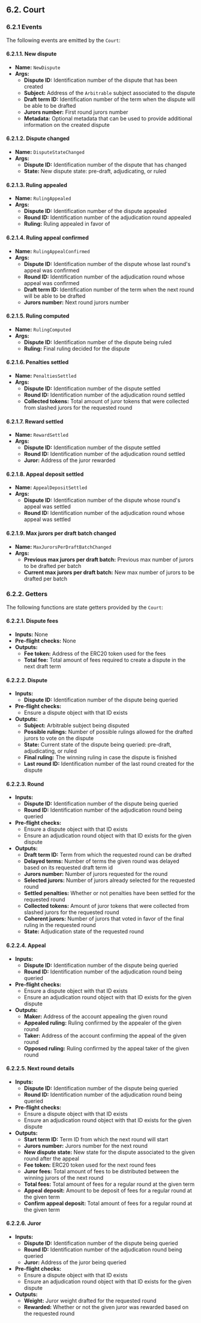 ## 6.2. Court

### 6.2.1 Events

The following events are emitted by the `Court`:

#### 6.2.1.1. New dispute

- **Name:** `NewDispute`
- **Args:**
    - **Dispute ID:** Identification number of the dispute that has been created
    - **Subject:** Address of the `Arbitrable` subject associated to the dispute
    - **Draft term ID:** Identification number of the term when the dispute will be able to be drafted
    - **Jurors number:** First round jurors number 
    - **Metadata:** Optional metadata that can be used to provide additional information on the created dispute 

#### 6.2.1.2. Dispute changed

- **Name:** `DisputeStateChanged`
- **Args:**
    - **Dispute ID:** Identification number of the dispute that has changed 
    - **State:** New dispute state: pre-draft, adjudicating, or ruled 

#### 6.2.1.3. Ruling appealed

- **Name:** `RulingAppealed`
- **Args:**
    - **Dispute ID:** Identification number of the dispute appealed
    - **Round ID:** Identification number of the adjudication round appealed 
    - **Ruling:** Ruling appealed in favor of 

#### 6.2.1.4. Ruling appeal confirmed

- **Name:** `RulingAppealConfirmed`
- **Args:**
    - **Dispute ID:** Identification number of the dispute whose last round's appeal was confirmed 
    - **Round ID:** Identification number of the adjudication round whose appeal was confirmed 
    - **Draft term ID:** Identification number of the term when the next round will be able to be drafted
    - **Jurors number:** Next round jurors number
    
#### 6.2.1.5. Ruling computed

- **Name:** `RulingComputed`
- **Args:**
    - **Dispute ID:** Identification number of the dispute being ruled
    - **Ruling:** Final ruling decided for the dispute

#### 6.2.1.6. Penalties settled

- **Name:** `PenaltiesSettled`
- **Args:**
    - **Dispute ID:** Identification number of the dispute settled
    - **Round ID:** Identification number of the adjudication round settled 
    - **Collected tokens:** Total amount of juror tokens that were collected from slashed jurors for the requested round

#### 6.2.1.7. Reward settled

- **Name:** `RewardSettled`
- **Args:**
    - **Dispute ID:** Identification number of the dispute settled
    - **Round ID:** Identification number of the adjudication round settled 
    - **Juror:** Address of the juror rewarded

#### 6.2.1.8. Appeal deposit settled

- **Name:** `AppealDepositSettled`
- **Args:**
    - **Dispute ID:** Identification number of the dispute whose round's appeal was settled
    - **Round ID:** Identification number of the adjudication round whose appeal was settled 

#### 6.2.1.9. Max jurors per draft batch changed

- **Name:** `MaxJurorsPerDraftBatchChanged`
- **Args:**
    - **Previous max jurors per draft batch:** Previous max number of jurors to be drafted per batch
    - **Current max jurors per draft batch:** New max number of jurors to be drafted per batch  

### 6.2.2. Getters

The following functions are state getters provided by the `Court`:

#### 6.2.2.1. Dispute fees

- **Inputs:** None
- **Pre-flight checks:** None
- **Outputs:**
    - **Fee token:** Address of the ERC20 token used for the fees
    - **Total fee:** Total amount of fees required to create a dispute in the next draft term

#### 6.2.2.2. Dispute

- **Inputs:** 
    - **Dispute ID:** Identification number of the dispute being queried
- **Pre-flight checks:** 
    - Ensure a dispute object with that ID exists
- **Outputs:**
    - **Subject:** Arbitrable subject being disputed
    - **Possible rulings:** Number of possible rulings allowed for the drafted jurors to vote on the dispute
    - **State:** Current state of the dispute being queried: pre-draft, adjudicating, or ruled
    - **Final ruling:** The winning ruling in case the dispute is finished
    - **Last round ID:** Identification number of the last round created for the dispute

#### 6.2.2.3. Round

- **Inputs:** 
    - **Dispute ID:** Identification number of the dispute being queried
    - **Round ID:** Identification number of the adjudication round being queried 
- **Pre-flight checks:** 
    - Ensure a dispute object with that ID exists
    - Ensure an adjudication round object with that ID exists for the given dispute
- **Outputs:**
    - **Draft term ID:** Term from which the requested round can be drafted
    - **Delayed terms:** Number of terms the given round was delayed based on its requested draft term id
    - **Jurors number:** Number of jurors requested for the round
    - **Selected jurors:** Number of jurors already selected for the requested round
    - **Settled penalties:** Whether or not penalties have been settled for the requested round
    - **Collected tokens:** Amount of juror tokens that were collected from slashed jurors for the requested round
    - **Coherent jurors:** Number of jurors that voted in favor of the final ruling in the requested round
    - **State:** Adjudication state of the requested round

#### 6.2.2.4. Appeal

- **Inputs:** 
    - **Dispute ID:** Identification number of the dispute being queried
    - **Round ID:** Identification number of the adjudication round being queried 
- **Pre-flight checks:** 
    - Ensure a dispute object with that ID exists
    - Ensure an adjudication round object with that ID exists for the given dispute
- **Outputs:**
    - **Maker:** Address of the account appealing the given round
    - **Appealed ruling:** Ruling confirmed by the appealer of the given round
    - **Taker:** Address of the account confirming the appeal of the given round
    - **Opposed ruling:** Ruling confirmed by the appeal taker of the given round

#### 6.2.2.5. Next round details

- **Inputs:** 
    - **Dispute ID:** Identification number of the dispute being queried
    - **Round ID:** Identification number of the adjudication round being queried 
- **Pre-flight checks:** 
    - Ensure a dispute object with that ID exists
    - Ensure an adjudication round object with that ID exists for the given dispute
- **Outputs:**
    - **Start term ID:** Term ID from which the next round will start
    - **Jurors number:** Jurors number for the next round
    - **New dispute state:** New state for the dispute associated to the given round after the appeal
    - **Fee token:** ERC20 token used for the next round fees
    - **Juror fees:** Total amount of fees to be distributed between the winning jurors of the next round
    - **Total fees:** Total amount of fees for a regular round at the given term
    - **Appeal deposit:** Amount to be deposit of fees for a regular round at the given term
    - **Confirm appeal deposit:** Total amount of fees for a regular round at the given term

#### 6.2.2.6. Juror

- **Inputs:** 
    - **Dispute ID:** Identification number of the dispute being queried
    - **Round ID:** Identification number of the adjudication round being queried
    - **Juror:** Address of the juror being queried
- **Pre-flight checks:** 
    - Ensure a dispute object with that ID exists
    - Ensure an adjudication round object with that ID exists for the given dispute
- **Outputs:**
    - **Weight:** Juror weight drafted for the requested round
    - **Rewarded:** Whether or not the given juror was rewarded based on the requested round
